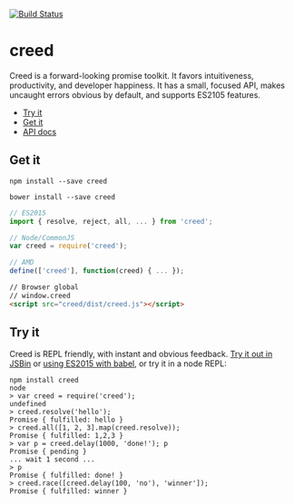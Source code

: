 [![Build Status](https://travis-ci.org/briancavalier/creed.svg?branch=master)](https://travis-ci.org/briancavalier/creed)

# creed

Creed is a forward-looking promise toolkit.  It favors intuitiveness, productivity, and developer happiness. It has a small, focused API, makes uncaught errors obvious by default, and supports ES2105 features.

* [Try it](#try-it)
* [Get it](#get-it)
* [API docs](#api)

## Get it

`npm install --save creed`

`bower install --save creed`

```js
// ES2015
import { resolve, reject, all, ... } from 'creed';
```

```js
// Node/CommonJS
var creed = require('creed');
```

```js
// AMD
define(['creed'], function(creed) { ... });
```

```html
// Browser global
// window.creed
<script src="creed/dist/creed.js"></script>
```

## Try it

Creed is REPL friendly, with instant and obvious feedback. [Try it out in JSBin](https://jsbin.com/muzoba/edit?js,console) or [using ES2015 with babel](https://jsbin.com/faxene/edit?js,console), or try it in a node REPL:

```
npm install creed
node
> var creed = require('creed');
undefined
> creed.resolve('hello');
Promise { fulfilled: hello }
> creed.all([1, 2, 3].map(creed.resolve));
Promise { fulfilled: 1,2,3 }
> var p = creed.delay(1000, 'done!'); p
Promise { pending }
... wait 1 second ...
> p
Promise { fulfilled: done! }
> creed.race([creed.delay(100, 'no'), 'winner']);
Promise { fulfilled: winner }
```
